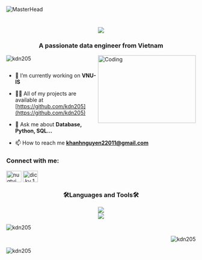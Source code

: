 ![MasterHead](https://user-images.githubusercontent.com/74038190/225813708-98b745f2-7d22-48cf-9150-083f1b00d6c9.gif)
<h1 align="center">
    <img src="https://readme-typing-svg.herokuapp.com/?font=Righteous&size=35&center=true&vCenter=true&width=500&height=70&duration=4000&lines=Hello+World!+👋;+I'm+Khanh+Nguyen;" />
</h1>
<h3 align="center">A passionate data engineer from Vietnam</h3>
<img align="right" alt="Coding" width ="260" height="180" frameBorder="0"src="https://media2.giphy.com/media/2IudUHdI075HL02Pkk/giphy.gif?cid=6c09b952keetaio0akg0jfwqbo1zd3hn7tl8x5rj8qkv9p8n&ep=v1_gifs_search&rid=giphy.gif&ct=g">

<p align="left"> <img src="https://komarev.com/ghpvc/?username=kdn205&label=Profile%20views&color=0e75b6&style=flat" alt="kdn205" /> </p>

<p align="left"> <a href="https://twitter.com/" target="blank"><img src="https://img.shields.io/twitter/follow/?logo=twitter&style=for-the-badge" alt="" /></a> </p>

- 🔭 I’m currently working on **VNU-IS**

- 👨‍💻 All of my projects are available at [https://github.com/kdn205](https://github.com/kdn205)

- 💬 Ask me about **Database, Python, SQL...**

- 📫 How to reach me **khanhnguyen22011@gmail.com**

<h3 align="left">Connect with me:</h3>

<p align="left">
  
<a href="https://fb.com/nugtyi" target="blank"><img align="center" src="https://raw.githubusercontent.com/rahuldkjain/github-profile-readme-generator/master/src/images/icons/Social/facebook.svg" alt="nugtyi" height="30" width="40" /></a>
<a href="https://instagram.com/dic.ky_1203" target="blank"><img align="center" src="https://raw.githubusercontent.com/rahuldkjain/github-profile-readme-generator/master/src/images/icons/Social/instagram.svg" alt="dic.ky_1203" height="30" width="40" /></a>
</p>

<h3 align="center">🛠️Languages and Tools🛠️</h3>

<div align="center">
    <img src="https://skillicons.dev/icons?i=mysql,powershell,py,r,ubuntu,firebase,figma" /><br>
    <img src="https://skillicons.dev/icons?i=c,postgres,linux,mongodb,docker,git" /><br>
</div>

<p><img align="center" src="https://github-readme-stats.vercel.app/api/top-langs?username=kdn205&show_icons=true&locale=en&layout=compact" alt="kdn205" /></p>

<p>&nbsp;<img align="right" src="https://github-readme-stats.vercel.app/api?username=kdn205&show_icons=true&locale=en" alt="kdn205" /></p>

<p><img align="center" src="https://github-readme-streak-stats.herokuapp.com/?user=kdn205&" alt="kdn205" /></p>
